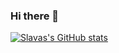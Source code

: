 ### Hi there 👋

<!--
**VyacheslavTykhonchuk/VyacheslavTykhonchuk** is a ✨ _special_ ✨ repository because its `README.md` (this file) appears on your GitHub profile.

Here are some ideas to get you started:

- 🔭 I’m currently working on ...
- 🌱 I’m currently learning ...
- 👯 I’m looking to collaborate on ...
- 🤔 I’m looking for help with ...
- 💬 Ask me about ...
- 📫 How to reach me: ...
- 😄 Pronouns: ...
- ⚡ Fun fact: ...
-->
[![Slavas's GitHub stats](https://github-readme-stats.vercel.app/api?username=VyacheslavTykhonchuk)](https://github.com/anuraghazra/github-readme-stats)
